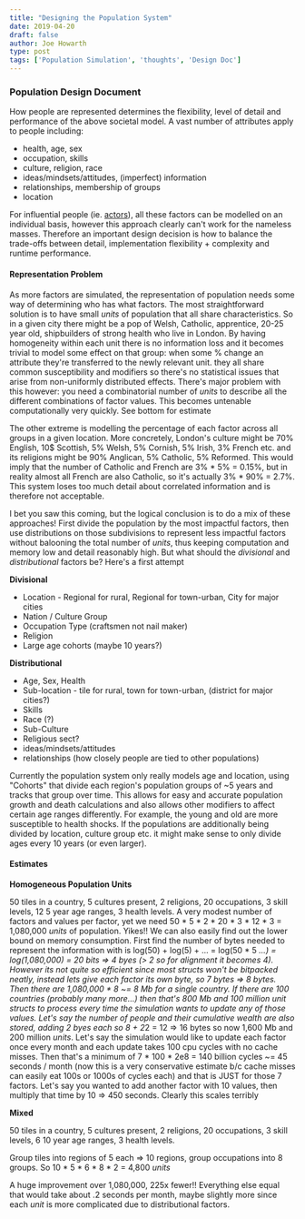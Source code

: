 ```yaml
---
title: "Designing the Population System"
date: 2019-04-20
draft: false
author: Joe Howarth
type: post
tags: ['Population Simulation', 'thoughts', 'Design Doc']
---
```


### Population Design Document
How people are represented determines the flexibility, level of detail and 
performance of the above societal model. A vast number of attributes apply to people
including: 
* health, age, sex
* occupation, skills
* culture, religion, race
* ideas/mindsets/attitudes, (imperfect) information 
* relationships, membership of groups
* location

For influential people (ie. [actors](Actors.md)), all these factors can be modelled on
an individual basis, however this approach clearly can't work for the nameless masses. 
Therefore an important design decision is how to balance the trade-offs between detail,
implementation flexibility + complexity and runtime performance. 

#### Representation Problem 
As more factors are simulated, the representation of population needs some way of 
determining who has what factors. The most straightforward solution is to have small 
*units* of population that all share characteristics. So in a given city there might be 
a pop of Welsh, Catholic, apprentice, 20-25 year old, shipbuilders of strong health
who live in London. By having homogeneity within each unit there is no information loss
and it becomes trivial to model some effect on that group: when some % change an attribute 
they're transferred to the newly relevant unit. they all share common susceptibility and 
modifiers so there's no statistical issues that arise from non-uniformly distributed effects.
There's major problem with this however: you need a combinatorial number of *units* 
to describe all the different combinations of factor values. This becomes untenable computationally
very quickly. See bottom for estimate

The other extreme is modelling the percentage of each factor across all groups in a given location.
More concretely, London's culture might be 70% English, 10$ Scottish, 5% Welsh, 5% Cornish, 
5% Irish, 3% French etc. and its religions might be 90% Anglican, 5% Catholic, 5% Reformed. This 
would imply that the number of Catholic and French are 3% * 5% = 0.15%, but in reality almost all
French are also Catholic, so it's actually 3% * 90% = 2.7%. This system loses too much detail about
correlated information and is therefore not acceptable.

I bet you saw this coming, but the logical conclusion is to do a mix of these approaches! First 
divide the population by the most impactful factors, then use distributions on those subdivisions
to represent less impactful factors without balooning the total number of *units*, thus keeping 
computation and memory low and detail reasonably high. But what should the *divisional* and 
*distributional* factors be? Here's a first attempt

**Divisional**
- Location - Regional for rural, Regional for town-urban, City for major cities
- Nation / Culture Group
- Occupation Type (craftsmen not nail maker)
- Religion
- Large age cohorts (maybe 10 years?)

**Distributional**
- Age, Sex, Health
- Sub-location - tile for rural, town for town-urban, (district for major cities?)
- Skills
- Race (?)
- Sub-Culture
- Religious sect?
- ideas/mindsets/attitudes
- relationships (how closely people are tied to other populations)

Currently the population system only really models age and location, using "Cohorts" that divide 
each region's population groups of ~5 years and tracks that group over time. This allows for 
easy and accurate population growth and death calculations and also allows other modifiers to 
affect certain age ranges differently. For example, the young and old are more susceptible to 
health shocks. If the populations are additionally being divided by location, culture group etc. it 
might make sense to only divide ages every 10 years (or even larger). 

#### Estimates


**Homogeneous Population Units**  

50 tiles in a country, 5 cultures present, 2 religions, 20 occupations, 
3 skill levels, 12 5 year age ranges, 3 health levels. A very modest number of factors and 
values per factor, yet we need 50 * 5 * 2 * 20 * 3 * 12 * 3 = 1,080,000 *units* of population. 
Yikes!! We can also easily find out the lower bound on memory consumption. First find the number of
bytes needed to represent the information with is 
log(50) + log(5) + ... = log(50 * 5 *...) = log(1,080,000) = 20 bits => 4 byes (> 2 so for alignment 
it becomes 4). However its not quite so efficient since most structs won't be bitpacked neatly, instead
lets give each factor its own byte, so 7 bytes => 8 bytes. Then there are 1,080,000 * 8 ~= 8 Mb for a 
single country. If there are 100 countries (probably many more...) then that's 800 Mb and 100 million 
*unit* structs to process every time the simulation wants to update any of those values. Let's say 
the number of people and their cumulative wealth are also stored, adding 2 byes each so 8 + 2*2 = 12 => 
16 bytes so now 1,600 Mb and 200 million *units*. Let's say the simulation would like to update each
factor once every month and each update takes 100 cpu cycles with no cache misses. Then that's a minimum
of 7 * 100 * 2e8 = 140 billion cycles ~= 45 seconds / month (now this is a very conservative estimate b/c 
cache misses can easily eat 100s or 1000s of cycles each) and that is JUST for those 7 factors. 
Let's say you wanted to add another factor with 10 values, then multiply that time by 10 => 450 seconds.
Clearly this scales terribly

**Mixed** 

50 tiles in a country, 5 cultures present, 2 religions, 20 occupations, 
3 skill levels, 6 10 year age ranges, 3 health levels. 

Group tiles into regions of 5 each => 10 regions, group occupations into 8 groups.
So 10 * 5 * 6 * 8 * 2  = 4,800 *units*

A huge improvement over 1,080,000, 225x fewer!! Everything else equal that would take about .2 seconds
per month, maybe slightly more since each *unit* is more complicated due to distributional factors.


